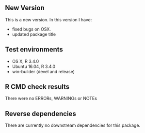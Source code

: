 ## New Version
This is a new version. In this version I have:

* fixed bugs on OSX.
* updated package title

## Test environments
* OS X, R 3.4.0
* Ubuntu 16.04, R 3.4.0
* win-builder (devel and release)

## R CMD check results

There were no ERRORs, WARNINGs or NOTEs

## Reverse dependencies

There are currently no downstream dependencies for this package.
